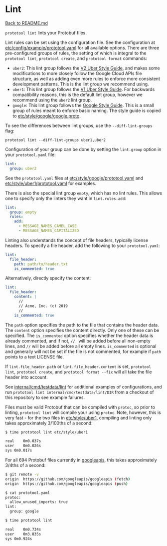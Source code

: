 # Lint

[Back to README.md](README.md)

`prototool lint` lints your Protobuf files.

Lint rules can be set using the configuration file. See the configuration at
[etc/config/example/prototool.yaml](../etc/config/example/prototool.yaml) for all available
options. There are three pre-configured groups of rules, the setting of which is integral to the
`prototool lint`, `prototool create`, and `prototool format` commands:

- `uber2`: This lint group follows the [V2 Uber Style Guide](../style/README.md), and makes some
  modifications to more closely follow the Google Cloud APIs file structure, as well as adding even
  more rules to enforce more consistent development patterns. This is the lint group we recommend
  using.
- `uber1`: This lint group follows the [V1 Uber Style Guide](../etc/style/uber1/uber1.proto). For
  backwards compatibility reasons, this is the default lint group, however we recommend using the
  `uber2` lint group.
- `google`: This lint group follows the
  [Google Style Guide](https://developers.google.com/protocol-buffers/docs/style). This is a small
  group of rules meant to enforce basic naming. The style guide is copied to
  [etc/style/google/google.proto](../etc/style/google/google.proto).

To see the differences between lint groups, use the `--diff-lint-groups` flag:

```
prototool lint --diff-lint-groups uber1,uber2
```

Configuration of your group can be done by setting the `lint.group` option in your `prototool.yaml`
file:

```yaml
lint:
  group: uber2
```

See the `prototool.yaml` files at
[etc/style/google/prototool.yaml](../etc/style/google/prototool.yaml) and
[etc/style/uber1/prototool.yaml](../etc/style/uber1/prototool.yaml) for examples.

There is also the special lint group `empty`, which has no lint rules. This allows one to specify
only the linters they want in `lint.rules.add`:

```yaml
lint:
  group: empty
  rules:
    add:
      - MESSAGE_NAMES_CAMEL_CASE
      - MESSAGE_NAMES_CAPITALIZED
```

Linting also understands the concept of file headers, typically license headers. To specify a file
header, add the following to your `prototool.yaml`:

```yaml
lint:
  file_header:
    path: path/to/header.txt
    is_commented: true
```

Alternatively, directly specify the content:

```yaml
lint:
  file_header:
    content: |
      //
      // Acme, Inc. (c) 2019
      //
    is_commented: true
```

The `path` option specifies the path to the file that contains the header data. The `content`
option specifies the content directly. Only one of these can be specified. The `is_commented`
option specifies whether the header data is already commented, and if not, `// ` will be added
before all non-empty lines, and `//` will be added before all empty lines. `is_commented` is
optional and generally will not be set if the file is not commented, for example if `path` points
to a text LICENSE file.

If `lint.file_header.path` or `lint.file_header.content` is set, `prototool lint`,
`prototool create`, and `prototool format --fix` will all take the file header into account.

See [internal/cmd/testdata/lint](../internal/cmd/testdata/lint) for additional examples of
configurations, and run `prototool lint internal/cmd/testdata/lint/DIR` from a checkout of this
repository to see example failures.

Files must be valid Protobuf that can be compiled with `protoc`, so prior to linting,
`prototool lint` will compile your using `protoc`. Note, however, this is very fast - for the two
files in [etc/style/uber1](../etc/style/uber1), compiling and linting only takes approximately
3/100ths of a second:

```bash
$ time prototool lint etc/style/uber1

real	0m0.037s
user	0m0.026s
sys	0m0.017s
```

For all 694 Protobuf files currently in [googleapis](https://github.com/googleapis/googleapis),
this takes approximately 3/4ths of a second:

```bash
$ git remote -v
origin	https://github.com/googleapis/googleapis (fetch)
origin	https://github.com/googleapis/googleapis (push)

$ cat prototool.yaml
protoc:
  allow_unused_imports: true
lint:
  group: google

$ time prototool lint

real	0m0.734s
user	0m3.835s
sys	0m0.924s
```
